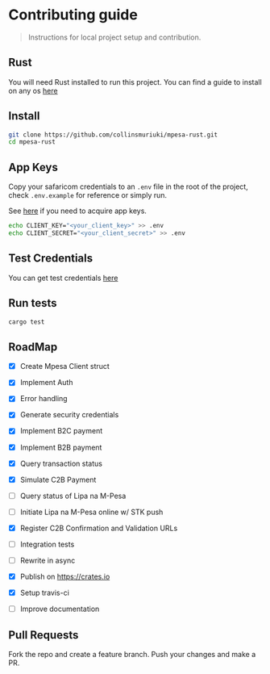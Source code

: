# Contributing guide

> Instructions for local project setup and contribution.

## Rust

You will need Rust installed to run this project. You can find a guide to install on any os [here](https://www.rust-lang.org/tools/install)

## Install

```sh
git clone https://github.com/collinsmuriuki/mpesa-rust.git
cd mpesa-rust
```

## App Keys
Copy your safaricom credentials to an `.env` file in the root of the project, check `.env.example` for reference or simply run.

See [here](https://developer.safaricom.co.ke/docs#developer-sign-up) if you need to acquire app keys.
```sh
echo CLIENT_KEY="<your_client_key>" >> .env
echo CLIENT_SECRET="<your_client_secret>" >> .env
```

## Test Credentials
You can get test credentials [here](https://developer.safaricom.co.ke/test_credentials)

## Run tests

```sh
cargo test
```

## RoadMap

- [x] Create Mpesa Client struct
- [x] Implement Auth
- [x] Error handling
- [x] Generate security credentials
- [x] Implement B2C payment
- [x] Implement B2B payment
- [x] Query transaction status
- [x] Simulate C2B Payment
- [ ] Query status of Lipa na M-Pesa
- [ ] Initiate Lipa na M-Pesa online w/ STK push
- [x] Register C2B Confirmation and Validation URLs
- [ ] Integration tests
- [ ] Rewrite in async
- [x] Publish on https://crates.io
- [x] Setup travis-ci
- [ ] Improve documentation


## Pull Requests

Fork the repo and create a feature branch. Push your changes and make a PR.